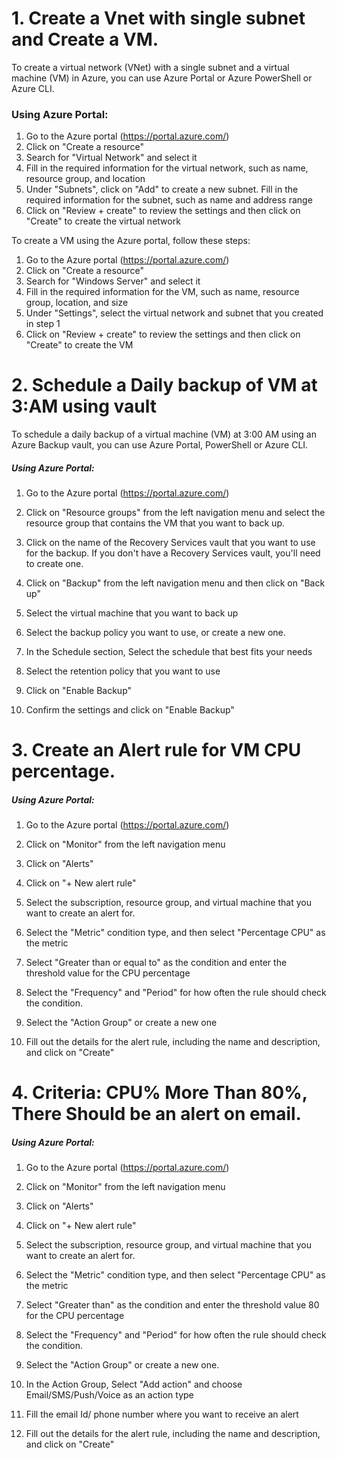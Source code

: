# 1. Create a Vnet with single subnet and Create a VM.

To create a virtual network (VNet) with a single subnet and a virtual machine (VM) in Azure, you can use Azure Portal or Azure PowerShell or Azure CLI.

### Using Azure Portal:

1.	Go to the Azure portal (https://portal.azure.com/)
2.	Click on "Create a resource"
3.	Search for "Virtual Network" and select it
4.	Fill in the required information for the virtual network, such as name, resource group, and location
5.	Under "Subnets", click on "Add" to create a new subnet. Fill in the required information for the subnet, such as name and address range
6.	Click on "Review + create" to review the settings and then click on "Create" to create the virtual network

To create a VM using the Azure portal, follow these steps:

1.	Go to the Azure portal (https://portal.azure.com/)
2.	Click on "Create a resource"
3.	Search for "Windows Server" and select it
4.	Fill in the required information for the VM, such as name, resource group, location, and size
5.	Under "Settings", select the virtual network and subnet that you created in step 1
6.	Click on "Review + create" to review the settings and then click on "Create" to create the VM




<!-- ### Using Azure PowerShell:

1. First, log in to your Azure account using the Connect-AzAccount cmdlet.

2. Create a new resource group for your VNet and VM using the New-AzResourceGroup cmdlet. 

        New-AzResourceGroup -Name "MyResourceGroup" -Location "EastUS"

3. Create a new virtual network using the New-AzVirtualNetwork cmdlet.

        New-AzVirtualNetwork -Name "MyVNet" -ResourceGroupName "MyResourceGroup" -Location "EastUS" -AddressPrefix "10.0.0.0/16"

4. Create a new subnet within the virtual network using the New-AzVirtualNetworkSubnetConfig cmdlet. 

        $subnet = New-AzVirtualNetworkSubnetConfig -Name "MySubnet" -AddressPrefix "10.0.0.0/24"
        Add-AzVirtualNetworkSubnet -VirtualNetwork $vnet -Subnet $subnet

5. Create a new virtual machine using the New-AzVM cmdlet.

        New-AzVM -Name "MyVM" -ResourceGroupName "MyResourceGroup" -Location "EastUS" -VirtualNetworkName "MyVNet" -SubnetName "MySubnet" -SecurityGroupName "MySecurityGroup" -PublicIpAddressName "MyPublicIp"

6. Start the virtual machine using the Start-AzVM cmdlet.

        Start-AzVM -Name "MyVM" -ResourceGroupName "MyResourceGroup"

##### Using Azure CLI:

    az group create --name MyResourceGroup --location eastus    
    az network vnet create --name MyVNet --resource-group MyResourceGroup --address-prefix 10.0.0.0/16
    az network vnet subnet create --name MySubnet --resource-group MyResourceGroup --vnet-name MyVNet --address-prefix 10.0.0.0/24
    az vm create --name MyVM --resource-group MyResourceGroup --location eastus --vnet-name MyVNet --subnet MySubnet

Please make sure you have the latest Azure PowerShell and Azure CLI version installed on your machine, also Azure subscription and necessary permissions are required. -->



# 2. Schedule a Daily backup of VM at 3:AM using vault

To schedule a daily backup of a virtual machine (VM) at 3:00 AM using an Azure Backup vault, you can use Azure Portal, PowerShell or Azure CLI.

##### Using Azure Portal:

1.	Go to the Azure portal (https://portal.azure.com/)

2.	Click on "Resource groups" from the left navigation menu and select the resource group that contains the VM that you want to back up.

3.	Click on the name of the Recovery Services vault that you want to use for the backup. If you don't have a Recovery Services vault, you'll need to create one.

4.	Click on "Backup" from the left navigation menu and then click on "Back up"

5.	Select the virtual machine that you want to back up

6.	Select the backup policy you want to use, or create a new one.

7.	In the Schedule section, Select the schedule that best fits your needs

8.	Select the retention policy that you want to use

9.	Click on "Enable Backup"

10.	Confirm the settings and click on "Enable Backup"

<!-- 
##### Using Azure PowerShell:

1. First, log in to your Azure account using the Connect-AzAccount cmdlet.

2. Create a new Azure Backup vault using the New-AzRecoveryServicesVault cmdlet.

        New-AzRecoveryServicesVault -Name "MyBackupVault" -ResourceGroupName "MyResourceGroup" -Location "EastUS"


3. Register the Azure Backup extension on the VM using the Enable-AzRecoveryServicesBackup cmdlet.

        Enable-AzRecoveryServicesBackup -Name "MyVM" -ResourceGroupName "MyResourceGroup" -RecoveryServicesVault "MyBackupVault"

4. Create a new backup schedule for the VM using the New-AzRecoveryServicesBackupSchedule cmdlet. 

        New-AzRecoveryServicesBackupSchedule -Name "MyBackupSchedule" -RecoveryServicesVault "MyBackupVault" -WorkloadType "AzureVM" -Frequency "Daily" -StartTime "03:00"

5. Create a new backup policy for the VM using the New-AzRecoveryServicesBackupPolicy cmdlet.

        New-AzRecoveryServicesBackupPolicy -Name "MyBackupPolicy" -RecoveryServicesVault "MyBackupVault" -WorkloadType "AzureVM" -Schedule "MyBackupSchedule"

6. Associate the backup policy with the VM using the Set-AzRecoveryServicesBackupProtection cmdlet. 

        Set-AzRecoveryServicesBackupProtection -Name "MyVM" -ResourceGroupName "MyResourceGroup" -RecoveryServicesVault "MyBackupVault" -Policy "MyBackupPolicy"

##### Using Azure CLI:

    az backup vault create --name MyBackupVault --resource-group MyResourceGroup --location eastus
    az backup protection enable-for-vm --vm-name MyVM --resource-group MyResourceGroup --vault-name MyBackupVault
    az backup policy create --name MyBackupPolicy --resource-group MyResourceGroup --vault-name MyBackupVault --workload-type AzureVM --frequency Daily --start-time "03:00"
    az backup protection set-policy --policy-name MyBackupPolicy --resource-group MyResourceGroup --vault-name MyBackupVault --vm MyVM

Please make sure you have the latest Azure PowerShell and Azure CLI version installed on your machine, also Azure subscription and necessary permissions are required.

Also, note that the above commands sets up the schedule and policy but it doesn't initiate the backup, you will need to use Start-AzRecoveryServicesBackup or az backup protection backup to initiate the first backup. -->


# 3. Create an Alert rule for VM CPU percentage.

##### Using Azure Portal:

1.	Go to the Azure portal (https://portal.azure.com/)

2.	Click on "Monitor" from the left navigation menu

3.	Click on "Alerts"

4.	Click on "+ New alert rule"

5.	Select the subscription, resource group, and virtual machine that you want to create an alert for.

6.	Select the "Metric" condition type, and then select "Percentage CPU" as the metric

7.	Select "Greater than or equal to" as the condition and enter the threshold value for the CPU percentage

8.	Select the "Frequency" and "Period" for how often the rule should check the condition.

9.	Select the "Action Group" or create a new one

10.	Fill out the details for the alert rule, including the name and description, and click on "Create"


# 4. Criteria: CPU% More Than 80%, There Should be an alert on email.

##### Using Azure Portal:

1.	Go to the Azure portal (https://portal.azure.com/)

2.	Click on "Monitor" from the left navigation menu

3.	Click on "Alerts"

4.	Click on "+ New alert rule"

5.	Select the subscription, resource group, and virtual machine that you want to create an alert for.

6.	Select the "Metric" condition type, and then select "Percentage CPU" as the metric

7.	Select "Greater than" as the condition and enter the threshold value 80 for the CPU percentage

8.	Select the "Frequency" and "Period" for how often the rule should check the condition.

9.	Select the "Action Group" or create a new one.

10.	In the Action Group, Select "Add action" and choose Email/SMS/Push/Voice as an action type

11.	Fill the email Id/ phone number where you want to receive an alert

12.	Fill out the details for the alert rule, including the name and description, and click on "Create"

